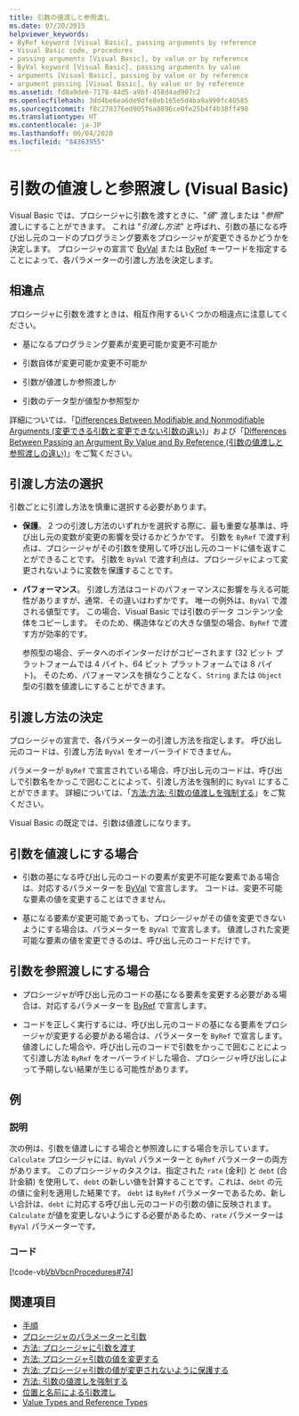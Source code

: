 ```yaml
---
title: 引数の値渡しと参照渡し
ms.date: 07/20/2015
helpviewer_keywords:
- ByRef keyword [Visual Basic], passing arguments by reference
- Visual Basic code, procedures
- passing arguments [Visual Basic], by value or by reference
- ByVal keyword [Visual Basic], passing arguments by value
- arguments [Visual Basic], passing by value or by reference
- argument passing [Visual Basic], by value or by reference
ms.assetid: fd8a9de6-7178-44d5-a9bf-458d4ad907c2
ms.openlocfilehash: 3dd4be6ea6de9dfe8eb165e5d4ba9a990fc40585
ms.sourcegitcommit: f8c270376ed905f6a8896ce0fe25b4f4b38ff498
ms.translationtype: HT
ms.contentlocale: ja-JP
ms.lasthandoff: 06/04/2020
ms.locfileid: "84363955"
---
```

# <a name="passing-arguments-by-value-and-by-reference-visual-basic"></a>引数の値渡しと参照渡し (Visual Basic)
Visual Basic では、プロシージャに引数を渡すときに、"*値*" 渡しまたは "*参照*" 渡しにすることができます。 これは "*引渡し方法*" と呼ばれ、引数の基になる呼び出し元のコードのプログラミング要素をプロシージャが変更できるかどうかを決定します。 プロシージャの宣言で [ByVal](../../../language-reference/modifiers/byval.md) または [ByRef](../../../language-reference/modifiers/byref.md) キーワードを指定することによって、各パラメーターの引渡し方法を決定します。  
  
## <a name="distinctions"></a>相違点  
 プロシージャに引数を渡すときは、相互作用するいくつかの相違点に注意してください。  
  
- 基になるプログラミング要素が変更可能か変更不可能か  
  
- 引数自体が変更可能か変更不可能か  
  
- 引数が値渡しか参照渡しか  
  
- 引数のデータ型が値型か参照型か  
  
 詳細については、「[Differences Between Modifiable and Nonmodifiable Arguments (変更できる引数と変更できない引数の違い)](./differences-between-modifiable-and-nonmodifiable-arguments.md)」および「[Differences Between Passing an Argument By Value and By Reference (引数の値渡しと参照渡しの違い)](./differences-between-passing-an-argument-by-value-and-by-reference.md)」をご覧ください。  
  
## <a name="choice-of-passing-mechanism"></a>引渡し方法の選択  
 引数ごとに引渡し方法を慎重に選択する必要があります。  
  
- **保護**。 2 つの引渡し方法のいずれかを選択する際に、最も重要な基準は、呼び出し元の変数が変更の影響を受けるかどうかです。 引数を `ByRef` で渡す利点は、プロシージャがその引数を使用して呼び出し元のコードに値を返すことができることです。 引数を `ByVal` で渡す利点は、プロシージャによって変更されないように変数を保護することです。  
  
- **パフォーマンス**。 引渡し方法はコードのパフォーマンスに影響を与える可能性がありますが、通常、その違いはわずかです。 唯一の例外は、`ByVal` で渡される値型です。 この場合、Visual Basic では引数のデータ コンテンツ全体をコピーします。 そのため、構造体などの大きな値型の場合、`ByRef` で渡す方が効率的です。  
  
     参照型の場合、データへのポインターだけがコピーされます (32 ビット プラットフォームでは 4 バイト、64 ビット プラットフォームでは 8 バイト)。 そのため、パフォーマンスを損なうことなく、`String` または `Object` 型の引数を値渡しにすることができます。  
  
## <a name="determination-of-the-passing-mechanism"></a>引渡し方法の決定  
 プロシージャの宣言で、各パラメーターの引渡し方法を指定します。 呼び出し元のコードは、引渡し方法 `ByVal` をオーバーライドできません。  
  
 パラメーターが `ByRef` で宣言されている場合、呼び出し元のコードは、呼び出しで引数名をかっこで囲むことによって、引渡し方法を強制的に `ByVal` にすることができます。 詳細については、「[方法:方法: 引数の値渡しを強制する](./how-to-force-an-argument-to-be-passed-by-value.md)」をご覧ください。  
  
 Visual Basic の既定では、引数は値渡しになります。  
  
## <a name="when-to-pass-an-argument-by-value"></a>引数を値渡しにする場合  
  
- 引数の基になる呼び出し元のコードの要素が変更不可能な要素である場合は、対応するパラメーターを [ByVal](../../../language-reference/modifiers/byval.md) で宣言します。 コードは、変更不可能な要素の値を変更することはできません。  
  
- 基になる要素が変更可能であっても、プロシージャがその値を変更できないようにする場合は、パラメーターを `ByVal` で宣言します。 値渡しされた変更可能な要素の値を変更できるのは、呼び出し元のコードだけです。  
  
## <a name="when-to-pass-an-argument-by-reference"></a>引数を参照渡しにする場合  
  
- プロシージャが呼び出し元のコードの基になる要素を変更する必要がある場合は、対応するパラメーターを [ByRef](../../../language-reference/modifiers/byref.md) で宣言します。  
  
- コードを正しく実行するには、呼び出し元のコードの基になる要素をプロシージャが変更する必要がある場合は、パラメーターを `ByRef` で宣言します。 値渡しにした場合や、呼び出し元のコードで引数をかっこで囲むことによって引渡し方法 `ByRef` をオーバーライドした場合、プロシージャ呼び出しによって予期しない結果が生じる可能性があります。  
  
## <a name="example"></a>例  
  
### <a name="description"></a>説明  
 次の例は、引数を値渡しにする場合と参照渡しにする場合を示しています。 `Calculate` プロシージャには、`ByVal` パラメーターと `ByRef` パラメーターの両方があります。 このプロシージャのタスクは、指定された `rate` (金利) と `debt` (合計金額) を使用して、`debt` の新しい値を計算することです。これは、`debt` の元の値に金利を適用した結果です。 `debt` は `ByRef` パラメーターであるため、新しい合計は、`debt` に対応する呼び出し元のコードの引数の値に反映されます。 `Calculate` が値を変更しないようにする必要があるため、`rate` パラメーターは `ByVal` パラメーターです。  
  
### <a name="code"></a>コード  
 [!code-vb[VbVbcnProcedures#74](~/samples/snippets/visualbasic/VS_Snippets_VBCSharp/VbVbcnProcedures/VB/Class2.vb#74)]  
  
## <a name="see-also"></a>関連項目

- [手順](./index.md)
- [プロシージャのパラメーターと引数](./procedure-parameters-and-arguments.md)
- [方法: プロシージャに引数を渡す](./how-to-pass-arguments-to-a-procedure.md)
- [方法: プロシージャ引数の値を変更する](./how-to-change-the-value-of-a-procedure-argument.md)
- [方法: プロシージャ引数の値が変更されないように保護する](./how-to-protect-a-procedure-argument-against-value-changes.md)
- [方法: 引数の値渡しを強制する](./how-to-force-an-argument-to-be-passed-by-value.md)
- [位置と名前による引数渡し](./passing-arguments-by-position-and-by-name.md)
- [Value Types and Reference Types](../data-types/value-types-and-reference-types.md)
